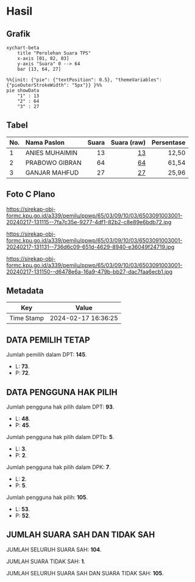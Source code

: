 # Hasil

## Grafik

```mermaid
xychart-beta
    title "Perolehan Suara TPS"
    x-axis [01, 02, 03]
    y-axis "Suara" 0 --> 64
    bar [13, 64, 27]
```

```mermaid
%%{init: {"pie": {"textPosition": 0.5}, "themeVariables": {"pieOuterStrokeWidth": "5px"}} }%%
pie showData
    "1" : 13
    "2" : 64
    "3" : 27
```

## Tabel

| No. | Nama Paslon    | Suara | Suara (raw) | Persentase |
|:--- |:-------------- | -----:| -----------:| ----------:|
| 1   | ANIES MUHAIMIN | 13    | [13][p-1]   | 12,50      |
| 2   | PRABOWO GIBRAN | 64    | [64][p-2]   | 61,54      |
| 3   | GANJAR MAHFUD  | 27    | [27][p-3]   | 25,96      |


[p-1]: https://github.com/gigit-pemilu/pemilu-2024-65-kalimantan-utara/blob/main/pilpres/hitung-suara/sub/65-kalimantan-utara/sub/03-nunukan/sub/09-nunukan-selatan/sub/1003-mansapa/sub/001-tps/sub/paslon-1.txt
[p-2]: https://github.com/gigit-pemilu/pemilu-2024-65-kalimantan-utara/blob/main/pilpres/hitung-suara/sub/65-kalimantan-utara/sub/03-nunukan/sub/09-nunukan-selatan/sub/1003-mansapa/sub/001-tps/sub/paslon-2.txt
[p-3]: https://github.com/gigit-pemilu/pemilu-2024-65-kalimantan-utara/blob/main/pilpres/hitung-suara/sub/65-kalimantan-utara/sub/03-nunukan/sub/09-nunukan-selatan/sub/1003-mansapa/sub/001-tps/sub/paslon-3.txt

## Foto C Plano

https://sirekap-obj-formc.kpu.go.id/a339/pemilu/ppwp/65/03/09/10/03/6503091003001-20240217-131115--7fa7c35e-9277-4df1-82b2-c8e89e6bdb72.jpg

https://sirekap-obj-formc.kpu.go.id/a339/pemilu/ppwp/65/03/09/10/03/6503091003001-20240217-131131--736d6c09-651d-4629-8940-e36049f24719.jpg

https://sirekap-obj-formc.kpu.go.id/a339/pemilu/ppwp/65/03/09/10/03/6503091003001-20240217-131150--d6478e6a-16a9-479b-bb27-dac7faa6ecb1.jpg


## Metadata

| Key        | Value               |
| ---------- | ------------------- |
| Time Stamp | 2024-02-17 16:36:25 |


## DATA PEMILIH TETAP

Jumlah pemilih dalam DPT: **145**.
 * L: **73**.
 * P: **72**.

## DATA PENGGUNA HAK PILIH

Jumlah pengguna hak pilih dalam DPT: **93**.
 * L: **48**.
 * P: **45**.

Jumlah pengguna hak pilih dalam DPTb: **5**.
 * L: **3**.
 * P: **2**.

Jumlah pengguna hak pilih dalam DPK: **7**.
 * L: **2**.
 * P: **5**.

Jumlah pengguna hak pilih: **105**.
 * L: **53**.
 * P: **52**.

## JUMLAH SUARA SAH DAN TIDAK SAH

JUMLAH SELURUH SUARA SAH: **104**.

JUMLAH SUARA TIDAK SAH: **1**.

JUMLAH SELURUH SUARA SAH DAN SUARA TIDAK SAH: **105**.


